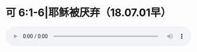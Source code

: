 # 可 6:1-6|耶稣被厌弃（18.07.01早）

<audio style="width: 100%;" preload="false" controls controlslist="nodownload"><source src="http://file.simai.life/audio/mp3/old/26034.mp3" type="audio/mpeg">Your browser does not support the audio element.</audio>


